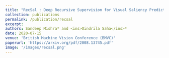 ```yaml
---
title: "RecSal : Deep Recursive Supervision for Visual Saliency Prediction"
collection: publications
permalink: /publication/recsal
excerpt: 
authors: Sandeep Mishra* and <ins>Oindrila Saha</ins>*
date: 2020-07-15
venue: 'British Machine Vision Conference (BMVC)'
paperurl: 'https://arxiv.org/pdf/2008.13745.pdf'
image: '/images/recsal.png'
---
```

